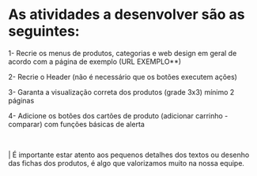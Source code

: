 # As atividades a desenvolver são as seguintes:

1- Recrie os menus de produtos, categorias e web design em geral de acordo com a página de exemplo (URL EXEMPLO**)

2- Recrie o Header (não é necessário que os botões executem ações)

3- Garanta a visualização correta dos produtos (grade 3x3) mínimo 2 páginas

4- Adicione os botões dos cartões de produto (adicionar carrinho - comparar) com funções básicas de alerta

 

| É importante estar atento aos pequenos detalhes dos textos ou desenho das fichas dos produtos, é algo que valorizamos muito na nossa equipe.
